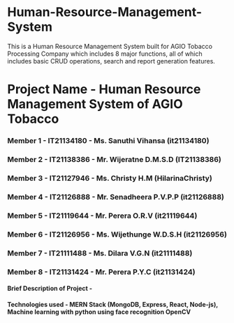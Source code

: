# Human-Resource-Management-System
This is a Human Resource Management System built for AGIO Tobacco Processing Company which includes 8 major functions, all of which includes basic CRUD operations, search and report generation features.

# Project Name - Human Resource Management System of AGIO Tobacco
### Member 1 - IT21134180 - Ms. Sanuthi Vihansa (it21134180)
### Member 2 - IT21138386 - Mr. Wijeratne D.M.S.D (IT21138386)
### Member 3 - IT21127946 - Ms. Christy H.M (HilarinaChristy)
### Member 4 - IT21126888 - Mr. Senadheera P.V.P.P (it21126888)
### Member 5 - IT21119644 - Mr. Perera O.R.V (it21119644)
### Member 6 - IT21126956 - Ms. Wijethunge W.D.S.H (it21126956)
### Member 7 - IT21111488 - Ms. Dilara V.G.N (it21111488)
### Member 8 - IT21131424 - Mr. Perera P.Y.C (it21131424)

#### Brief Description of Project - 
#### Technologies used - MERN Stack (MongoDB, Express, React, Node-js), Machine learning with python using face recognition OpenCV
